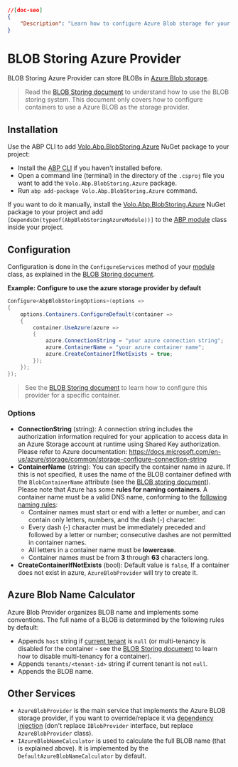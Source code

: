 ```json
//[doc-seo]
{
    "Description": "Learn how to configure Azure Blob storage for your project using the ABP Framework with this concise guide on the BLOB Storing Azure Provider."
}
```

# BLOB Storing Azure Provider

BLOB Storing Azure Provider can store BLOBs in [Azure Blob storage](https://azure.microsoft.com/en-us/services/storage/blobs/).

> Read the [BLOB Storing document](../blob-storing) to understand how to use the BLOB storing system. This document only covers how to configure containers to use a Azure BLOB as the storage provider.

## Installation

Use the ABP CLI to add [Volo.Abp.BlobStoring.Azure](https://www.nuget.org/packages/Volo.Abp.BlobStoring.Azure) NuGet package to your project:

* Install the [ABP CLI](../../../cli) if you haven't installed before.
* Open a command line (terminal) in the directory of the `.csproj` file you want to add the `Volo.Abp.BlobStoring.Azure` package.
* Run `abp add-package Volo.Abp.BlobStoring.Azure` command.

If you want to do it manually, install the [Volo.Abp.BlobStoring.Azure](https://www.nuget.org/packages/Volo.Abp.BlobStoring.Azure) NuGet package to your project and add `[DependsOn(typeof(AbpBlobStoringAzureModule))]` to the [ABP module](../../architecture/modularity/basics.md) class inside your project.

## Configuration

Configuration is done in the `ConfigureServices` method of your [module](../../architecture/modularity/basics.md) class, as explained in the [BLOB Storing document](../blob-storing).

**Example: Configure to use the azure storage provider by default**

````csharp
Configure<AbpBlobStoringOptions>(options =>
{
    options.Containers.ConfigureDefault(container =>
    {
        container.UseAzure(azure =>
        {
            azure.ConnectionString = "your azure connection string";
            azure.ContainerName = "your azure container name";
            azure.CreateContainerIfNotExists = true;
        });
    });
});
````

> See the [BLOB Storing document](../blob-storing) to learn how to configure this provider for a specific container.

### Options

* **ConnectionString** (string): A connection string includes the authorization information required for your application to access data in an Azure Storage account at runtime using Shared Key authorization. Please refer to Azure documentation: https://docs.microsoft.com/en-us/azure/storage/common/storage-configure-connection-string
* **ContainerName** (string): You can specify the container name in azure. If this is not specified, it uses the name of the BLOB container defined with the `BlobContainerName` attribute (see the [BLOB storing document](../blob-storing)). Please note that Azure has some **rules for naming containers**. A container name must be a valid DNS name, conforming to the [following naming rules](https://docs.microsoft.com/en-us/rest/api/storageservices/naming-and-referencing-containers--blobs--and-metadata#container-names):
    * Container names must start or end with a letter or number, and can contain only letters, numbers, and the dash (-) character.
    * Every dash (-) character must be immediately preceded and followed by a letter or number; consecutive dashes are not permitted in container names.
    * All letters in a container name must be **lowercase**.
    * Container names must be from **3** through **63** characters long.
* **CreateContainerIfNotExists** (bool): Default value is `false`, If a container does not exist in azure, `AzureBlobProvider` will try to create it.


## Azure Blob Name Calculator

Azure Blob Provider organizes BLOB name and implements some conventions. The full name of a BLOB is determined by the following rules by default:

* Appends `host` string if [current tenant](../../architecture/multi-tenancy) is `null` (or multi-tenancy is disabled for the container - see the [BLOB Storing document](../blob-storing) to learn how to disable multi-tenancy for a container).
* Appends `tenants/<tenant-id>` string if current tenant is not `null`.
* Appends the BLOB name.

## Other Services

* `AzureBlobProvider` is the main service that implements the Azure BLOB storage provider, if you want to override/replace it via [dependency injection](../../fundamentals/dependency-injection.md) (don't replace `IBlobProvider` interface, but replace `AzureBlobProvider` class).
* `IAzureBlobNameCalculator` is used to calculate the full BLOB name (that is explained above). It is implemented by the `DefaultAzureBlobNameCalculator` by default.
